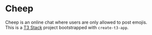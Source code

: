 # Cheep

Cheep is an online chat where users are only allowed to post emojis.\
This is a [T3 Stack](https://create.t3.gg/) project bootstrapped with `create-t3-app`.
